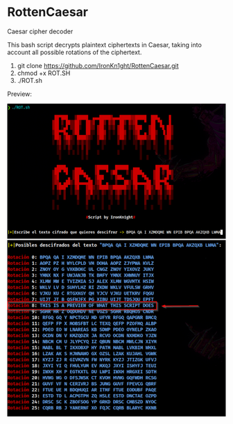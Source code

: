 # RottenCaesar
Caesar cipher decoder

This bash script decrypts plaintext ciphertexts in Caesar, taking into account all possible rotations of the ciphertext.

1. git clone https://github.com/IronKn1ght/RottenCaesar.git
2. chmod +x ROT.SH
3. ./ROT.sh

Preview:

![](https://github.com/IronKn1ght/RottenCaesar/blob/main/1.png)
![](https://github.com/IronKn1ght/RottenCaesar/blob/main/2.png)
